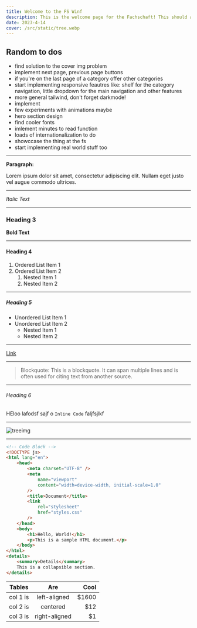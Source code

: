 ```yaml
---
title: Welcome to the FS Winf
description: This is the welcome page for the Fachschaft! This should always appear as the first post in the posts section.
date: 2023-4-14
cover: /src/static/tree.webp
---
```


## Random to dos

- find solution to the cover img problem
- implement next page, previous page buttons
- if you're on the last page of a category offer other categories
- start implementing responsive feautres like: shelf for the category navigation, little dropdown for the main navigation and other features
- more general tailwind, don't forget darkmode!
- implement
- few experiments with animations maybe
- hero section design
- find cooler fonts
- imlement minutes to read function
- loads of internationalization to do
- showccase the thing at the fs
- start implementing real world stuff too

---

**Paragraph:**

Lorem ipsum dolor sit amet, consectetur adipiscing elit. Nullam eget justo vel augue commodo ultrices.

---

_Italic Text_

---

### Heading 3

**Bold Text**

---

#### Heading 4

1. Ordered List Item 1
2. Ordered List Item 2
   1. Nested Item 1
   2. Nested Item 2

---

##### Heading 5

- Unordered List Item 1
- Unordered List Item 2
  - Nested Item 1
  - Nested Item 2

---

[Link](https://www.example.com)

---

> Blockquote: This is a blockquote. It can span multiple lines and is often used for citing text from another source.

---

###### Heading 6

HEloo lafodsf sajf o `Inline Code` faljfsjlkf

---

![treeimg](/src/static/tree.webp)

---

```html
<!-- Code Block -->
<!DOCTYPE js>
<html lang="en">
	<head>
		<meta charset="UTF-8" />
		<meta
			name="viewport"
			content="width=device-width, initial-scale=1.0"
		/>
		<title>Document</title>
		<link
			rel="stylesheet"
			href="styles.css"
		/>
	</head>
	<body>
		<h1>Hello, World!</h1>
		<p>This is a sample HTML document.</p>
	</body>
</html>
<details>
	<summary>Details</summary>
	This is a collapsible section.
</details>
```

| Tables   |      Are      |  Cool |
| -------- | :-----------: | ----: |
| col 1 is | left-aligned  | $1600 |
| col 2 is |   centered    |   $12 |
| col 3 is | right-aligned |    $1 |
